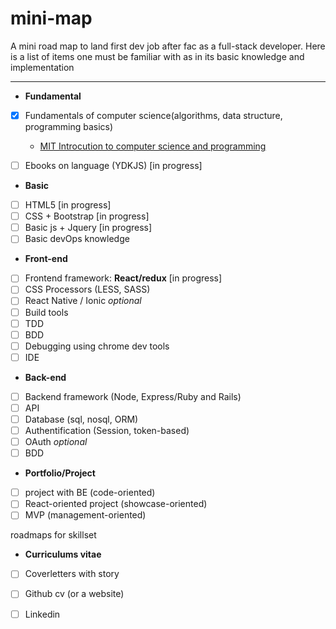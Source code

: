 # mini-map
A mini road map to land first dev job after fac as a full-stack developer.
Here is a list of items one must be familiar with as in its basic knowledge and implementation

---

+ **Fundamental**

- [x] Fundamentals of computer science(algorithms, data structure, programming basics)
  + [MIT Introcution to computer science and programming](https://courses.edx.org/courses/course-v1:MITx+6.00.1x+2T2017_2/course/#block-v1:MITx+6.00.1x+2T2017_2+type@chapter+block@f0a19f0a8c2d49f3aa78ef3823845271)
- [ ] Ebooks on language (YDKJS) [in progress] 
 

+ **Basic**

- [ ]  HTML5 [in progress]
- [ ]  CSS + Bootstrap [in progress]
- [ ]  Basic js + Jquery [in progress]
- [ ]  Basic devOps knowledge

+ **Front-end**

- [ ] Frontend framework: **React/redux** [in progress]
- [ ] CSS Processors (LESS, SASS) 
- [ ] React Native / Ionic *optional*
- [ ] Build tools
- [ ] TDD
- [ ] BDD
- [ ] Debugging using chrome dev tools
- [ ] IDE

+ **Back-end**

- [ ] Backend framework (Node, Express/Ruby and Rails)
- [ ] API
- [ ] Database (sql, nosql, ORM)
- [ ] Authentification (Session, token-based)
- [ ] OAuth *optional*
- [ ] BDD

+ **Portfolio/Project**
- [ ] project with BE (code-oriented)
- [ ] React-oriented project (showcase-oriented)
- [ ] MVP (management-oriented) 

roadmaps for skillset 

+ **Curriculums vitae**
- [ ] Coverletters with story 
- [ ] Github cv (or a website)
- [ ] Linkedin 

